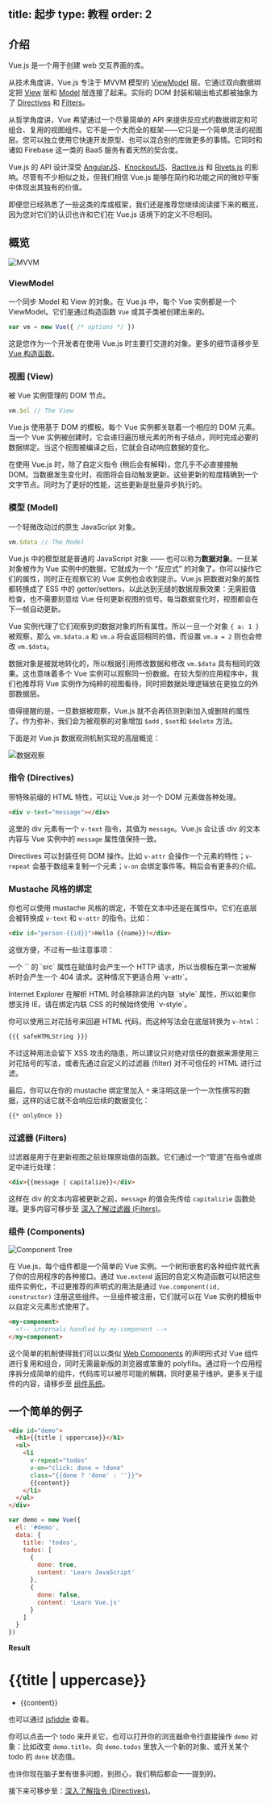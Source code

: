title: 起步
type: 教程
order: 2
---

## 介绍

Vue.js 是一个用于创建 web 交互界面的库。

从技术角度讲，Vue.js 专注于 MVVM 模型的 [ViewModel](#ViewModel) 层。它通过双向数据绑定把 [View](#View) 层和 [Model](#Model) 层连接了起来。实际的 DOM 封装和输出格式都被抽象为了 [Directives](#Directives) 和 [Filters](#Filters)。

从哲学角度讲，Vue 希望通过一个尽量简单的 API 来提供反应式的数据绑定和可组合、复用的视图组件。它不是一个大而全的框架——它只是一个简单灵活的视图层。您可以独立使用它快速开发原型、也可以混合别的库做更多的事情。它同时和诸如 Firebase 这一类的 BaaS 服务有着天然的契合度。

Vue.js 的 API 设计深受 [AngularJS]、[KnockoutJS]、[Ractive.js] 和 [Rivets.js] 的影响。尽管有不少相似之处，但我们相信 Vue.js 能够在简约和功能之间的微妙平衡中体现出其独有的价值。

即便您已经熟悉了一些这类的库或框架，我们还是推荐您继续阅读接下来的概览，因为您对它们的认识也许和它们在 Vue.js 语境下的定义不尽相同。

## 概览

![MVVM](/images/mvvm.png)

### ViewModel

一个同步 Model 和 View 的对象。在 Vue.js 中，每个 Vue 实例都是一个 ViewModel。它们是通过构造函数 `Vue` 或其子类被创建出来的。

```js
var vm = new Vue({ /* options */ })
```

这是您作为一个开发者在使用 Vue.js 时主要打交道的对象。更多的细节请移步至 [Vue 构造函数](../api/)。

### 视图 (View)

被 Vue 实例管理的 DOM 节点。

```js
vm.$el // The View
```

Vue.js 使用基于 DOM 的模板。每个 Vue 实例都关联着一个相应的 DOM 元素。当一个 Vue 实例被创建时，它会递归遍历根元素的所有子结点，同时完成必要的数据绑定。当这个视图被编译之后，它就会自动响应数据的变化。

在使用 Vue.js 时，除了自定义指令 (稍后会有解释)，您几乎不必直接接触 DOM。当数据发生变化时，视图将会自动触发更新。这些更新的粒度精确到一个文字节点。同时为了更好的性能，这些更新是批量异步执行的。

### 模型 (Model)

一个轻微改动过的原生 JavaScript 对象。

```js
vm.$data // The Model
```

Vue.js 中的模型就是普通的 JavaScript 对象 —— 也可以称为**数据对象**。一旦某对象被作为 Vue 实例中的数据，它就成为一个 “反应式” 的对象了。你可以操作它们的属性，同时正在观察它的 Vue 实例也会收到提示。Vue.js 把数据对象的属性都转换成了 ES5 中的 getter/setters，以此达到无缝的数据观察效果：无需脏值检查，也不需要刻意给 Vue 任何更新视图的信号。每当数据变化时，视图都会在下一帧自动更新。

Vue 实例代理了它们观察到的数据对象的所有属性。所以一旦一个对象 `{ a: 1 }` 被观察，那么 `vm.$data.a` 和 `vm.a` 将会返回相同的值，而设置 `vm.a = 2` 则也会修改 `vm.$data`。

数据对象是被就地转化的，所以根据引用修改数据和修改 `vm.$data` 具有相同的效果。这也意味着多个 Vue 实例可以观察同一份数据。在较大型的应用程序中，我们也推荐将 Vue 实例作为纯粹的视图看待，同时把数据处理逻辑放在更独立的外部数据层。

值得提醒的是，一旦数据被观察，Vue.js 就不会再侦测到新加入或删除的属性了。作为弥补，我们会为被观察的对象增加 `$add` , `$set`和 `$delete` 方法。

下面是对 Vue.js 数据观测机制实现的高层概览：

![数据观察](/images/data.png)

### 指令 (Directives)

带特殊前缀的 HTML 特性，可以让 Vue.js 对一个 DOM 元素做各种处理。

```html
<div v-text="message"></div>
```

这里的 div 元素有一个 `v-text` 指令，其值为 `message`。Vue.js 会让该 div 的文本内容与 Vue 实例中的 `message` 属性值保持一致。

Directives 可以封装任何 DOM 操作。比如 `v-attr` 会操作一个元素的特性；`v-repeat` 会基于数组来复制一个元素；`v-on` 会绑定事件等。稍后会有更多的介绍。

### Mustache 风格的绑定

你也可以使用 mustache 风格的绑定，不管在文本中还是在属性中。它们在底层会被转换成 `v-text` 和 `v-attr` 的指令。比如：

```html
<div id="person-{{id}}">Hello {{name}}!</div>
```

这很方便，不过有一些注意事项：

<p class="tip">一个 `<image>` 的 `src` 属性在赋值时会产生一个 HTTP 请求，所以当模板在第一次被解析时会产生一个 404 请求。这种情况下更适合用 `v-attr`。</p>

<p class="tip">Internet Explorer 在解析 HTML 时会移除非法的内联 `style` 属性，所以如果你想支持 IE，请在绑定内联 CSS 的时候始终使用 `v-style`。</p>

你可以使用三对花括号来回避 HTML 代码，而这种写法会在底层转换为 `v-html`：

``` html
{{{ safeHTMLString }}}
```

不过这种用法会留下 XSS 攻击的隐患，所以建议只对绝对信任的数据来源使用三对花括号的写法，或者先通过自定义的过滤器 (filter) 对不可信任的 HTML 进行过滤。

最后，你可以在你的 mustache 绑定里加入 `*` 来注明这是一个一次性撰写的数据，这样的话它就不会响应后续的数据变化：

``` html
{{* onlyOnce }}
```

### 过滤器 (Filters)

过滤器是用于在更新视图之前处理原始值的函数。它们通过一个“管道”在指令或绑定中进行处理：

```html
<div>{{message | capitalize}}</div>
```

这样在 div 的文本内容被更新之前，`message` 的值会先传给 `capitalizie` 函数处理。更多内容可移步至 [深入了解过滤器 (Filters)](../guide/filters.html)。

### 组件 (Components)

![Component Tree](/images/components.png)

在 Vue.js，每个组件都是一个简单的 Vue 实例。一个树形嵌套的各种组件就代表了你的应用程序的各种接口。通过 `Vue.extend` 返回的自定义构造函数可以把这些组件实例化，不过更推荐的声明式的用法是通过 `Vue.component(id, constructor)` 注册这些组件。一旦组件被注册，它们就可以在 Vue 实例的模板中以自定义元素形式使用了。

``` html
<my-component>
  <!-- internals handled by my-component -->
</my-component>
```

这个简单的机制使得我们可以以类似 [Web Components](http://www.w3.org/TR/components-intro/) 的声明形式对 Vue 组件进行复用和组合，同时无需最新版的浏览器或笨重的 polyfills。通过将一个应用程序拆分成简单的组件，代码库可以被尽可能的解耦，同时更易于维护。更多关于组件的内容，请移步至 [组件系统](../guide/components.html)。

## 一个简单的例子

``` html
<div id="demo">
  <h1>{{title | uppercase}}</h1>
  <ul>
    <li
      v-repeat="todos"
      v-on="click: done = !done"
      class="{{done ? 'done' : ''}}">
      {{content}}
    </li>
  </ul>
</div>
```

``` js
var demo = new Vue({
  el: '#demo',
  data: {
    title: 'todos',
    todos: [
      {
        done: true,
        content: 'Learn JavaScript'
      },
      {
        done: false,
        content: 'Learn Vue.js'
      }
    ]
  }
})
```

**Result**

<div id="demo"><h1>&#123;&#123;title | uppercase&#125;&#125;</h1><ul><li v-repeat="todos" v-on="click: done = !done" class="&#123;&#123;done ? 'done' : ''&#125;&#125;">&#123;&#123;content&#125;&#125;</li></ul></div>
<script>
var demo = new Vue({
  el: '#demo',
  data: {
    title: 'todos',
    todos: [
      {
        done: true,
        content: 'Learn JavaScript'
      },
      {
        done: false,
        content: 'Learn Vue.js'
      }
    ]
  }
})
</script>

也可以通过 [jsfiddle](http://jsfiddle.net/yyx990803/yMv7y/) 查看。

你可以点击一个 todo 来开关它，也可以打开你的浏览器命令行直接操作 `demo` 对象：比如改变 `demo.title`、向 `demo.todos` 里放入一个新的对象、或开关某个 todo 的 `done` 状态值。

也许你现在脑子里有很多问题，别担心，我们稍后都会一一提到的。

接下来可移步至：[深入了解指令 (Directives)](/guide/directives.html)。

[AngularJS]: http://angularjs.org
[KnockoutJS]: http://knockoutjs.com
[Ractive.js]: http://ractivejs.org
[Rivets.js]: http://www.rivetsjs.com

